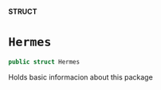 **STRUCT**

# `Hermes`

```swift
public struct Hermes
```

Holds basic informacion about this package
